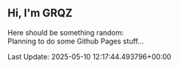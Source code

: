 ## Hi, I'm GRQZ
Here should be something random:  
Planning to do some Github Pages stuff...


Last Update: 2025-05-10 12:17:44.493796+00:00
